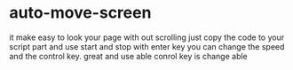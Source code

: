 # auto-move-screen
it make easy to look your page with out scrolling
just copy the code to your script part and use
start and stop with enter key
you can change the speed and the control key.
great and use able
conrol key is change able


